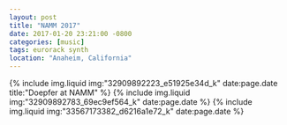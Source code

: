 ```yaml
---
layout: post
title: "NAMM 2017"
date: 2017-01-20 23:21:00 -0800
categories: [music]
tags: eurorack synth
location: "Anaheim, California"
---
```


{% include img.liquid img:"32909892223_e51925e34d_k" date:page.date title:"Doepfer at NAMM" %}
{% include img.liquid img:"32909892783_69ec9ef564_k" date:page.date %}
{% include img.liquid img:"33567173382_d6216a1e72_k" date:page.date %}

